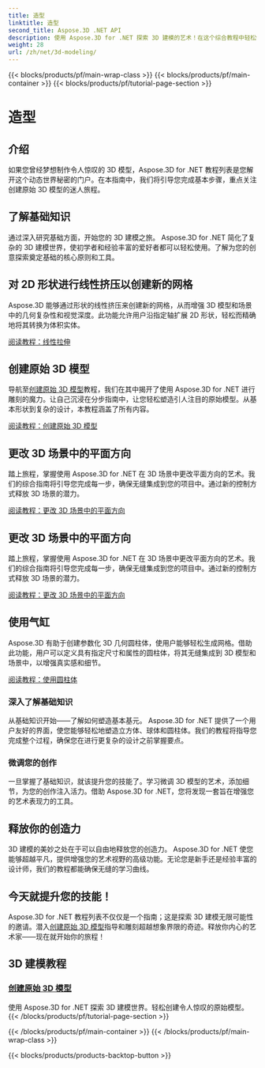 ```yaml
---
title: 造型
linktitle: 造型
second_title: Aspose.3D .NET API
description: 使用 Aspose.3D for .NET 探索 3D 建模的艺术！在这个综合教程中轻松制作迷人的原始模型。今天释放您的创造力。
weight: 28
url: /zh/net/3d-modeling/
---
```


{{< blocks/products/pf/main-wrap-class >}}
{{< blocks/products/pf/main-container >}}
{{< blocks/products/pf/tutorial-page-section >}}

# 造型


## 介绍

如果您曾经梦想制作令人惊叹的 3D 模型，Aspose.3D for .NET 教程列表是您解开这个动态世界秘密的门户。在本指南中，我们将引导您完成基本步骤，重点关注创建原始 3D 模型的迷人旅程。

## 了解基础知识

通过深入研究基础方面，开始您的 3D 建模之旅。 Aspose.3D for .NET 简化了复杂的 3D 建模世界，使初学者和经验丰富的爱好者都可以轻松使用。了解为您的创意探索奠定基础的核心原则和工具。

## 对 2D 形状进行线性挤压以创建新的网格

Aspose.3D 能够通过形状的线性挤压来创建新的网格，从而增强 3D 模型和场景中的几何复杂性和视觉深度。此功能允许用户沿指定轴扩展 2D 形状，轻松而精确地将其转换为体积实体。

[阅读教程：线性拉伸](./linear-extrusion/)

## 创建原始 3D 模型

导航至[创建原始 3D 模型](./primitive-3d-models/)教程，我们在其中揭开了使用 Aspose.3D for .NET 进行雕刻的魔力。让自己沉浸在分步指南中，让您轻松塑造引人注目的原始模型。从基本形状到复杂的设计，本教程涵盖了所有内容。

[阅读教程：创建原始 3D 模型](./primitive-3d-models/)

## 更改 3D 场景中的平面方向

踏上旅程，掌握使用 Aspose.3D for .NET 在 3D 场景中更改平面方向的艺术。我们的综合指南将引导您完成每一步，确保无缝集成到您的项目中。通过新的控制方式释放 3D 场景的潜力。

[阅读教程：更改 3D 场景中的平面方向](./change-plane-orientation/)

## 更改 3D 场景中的平面方向

踏上旅程，掌握使用 Aspose.3D for .NET 在 3D 场景中更改平面方向的艺术。我们的综合指南将引导您完成每一步，确保无缝集成到您的项目中。通过新的控制方式释放 3D 场景的潜力。

[阅读教程：更改 3D 场景中的平面方向](./change-plane-orientation/)


## 使用气缸

Aspose.3D 有助于创建参数化 3D 几何圆柱体，使用户能够轻松生成网格。借助此功能，用户可以定义具有指定尺寸和属性的圆柱体，将其无缝集成到 3D 模型和场景中，以增强真实感和细节。

[阅读教程：使用圆柱体](./working-with-cylinder/)



### 深入了解基础知识

从基础知识开始——了解如何塑造基本基元。 Aspose.3D for .NET 提供了一个用户友好的界面，使您能够轻松地塑造立方体、球体和圆柱体。我们的教程将指导您完成整个过程，确保您在进行更复杂的设计之前掌握要点。

### 微调您的创作

一旦掌握了基础知识，就该提升您的技能了。学习微调 3D 模型的艺术，添加细节，为您的创作注入活力。借助 Aspose.3D for .NET，您将发现一套旨在增强您的艺术表现力的工具。

## 释放你的创造力

3D 建模的美妙之处在于可以自由地释放您的创造力。 Aspose.3D for .NET 使您能够超越平凡，提供增强您的艺术视野的高级功能。无论您是新手还是经验丰富的设计师，我们的教程都能确保无缝的学习曲线。

## 今天就提升您的技能！

 Aspose.3D for .NET 教程列表不仅仅是一个指南；这是探索 3D 建模无限可能性的邀请。潜入[创建原始 3D 模型](./primitive-3d-models/)指导和雕刻超越想象界限的奇迹。释放你内心的艺术家——现在就开始你的旅程！
## 3D 建模教程
### [创建原始 3D 模型](./primitive-3d-models/)
使用 Aspose.3D for .NET 探索 3D 建模世界。轻松创建令人惊叹的原始模型。
{{< /blocks/products/pf/tutorial-page-section >}}

{{< /blocks/products/pf/main-container >}}
{{< /blocks/products/pf/main-wrap-class >}}

{{< blocks/products/products-backtop-button >}}
